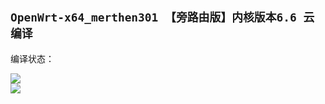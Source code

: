 ## `OpenWrt-x64_merthen301 【旁路由版】内核版本6.6 云编译`
编译状态：

<a href="https://github.com/Merthen301/OpenWrt_Build_x64_merthen301/actions/workflows/OpenWrt_Build_x64_merthen301.yml">
    <img src="https://github.com/Merthen301/OpenWrt_Build_x64_merthen301/actions/workflows/OpenWrt_Build_x64_merthen301.yml/badge.svg?style=flat" />
</a>

</br>
<a href="https://github.com/Merthen301/OpenWrt_Build_x64_merthen301/blob/main/.github/workflows/compile.yml">
    <img src="https://github.com/Merthen301/OpenWrt_Build_x64_merthen301/blob/main/.github/workflows/compile.yml/badge.svg?style=flat" />
</a>
